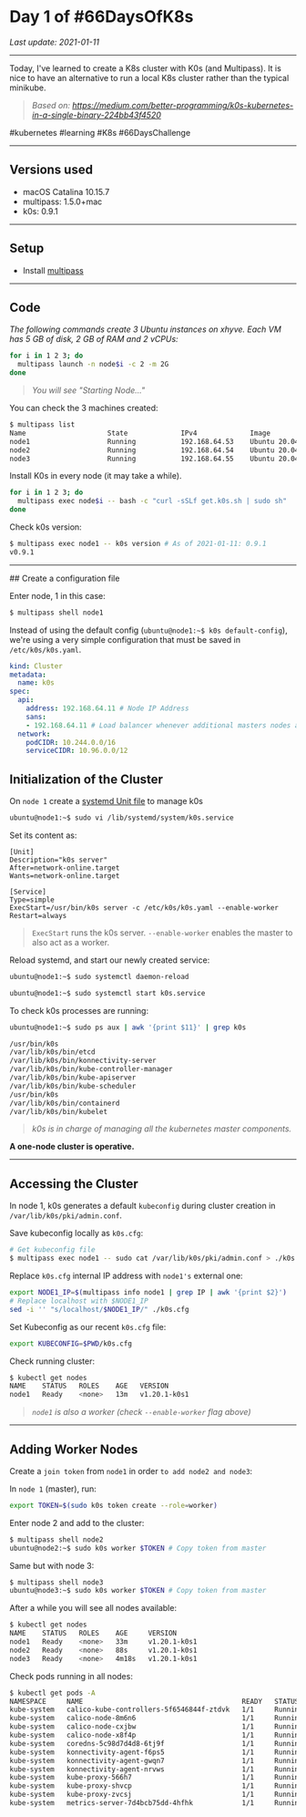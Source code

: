 # Day 1 of #66DaysOfK8s

_Last update: 2021-01-11_

---

Today, I've learned to create a K8s cluster with K0s (and Multipass). It is nice to have an alternative to run a local K8s cluster rather than the typical minikube.

> _Based on: https://medium.com/better-programming/k0s-kubernetes-in-a-single-binary-224bb43f4520_

#kubernetes #learning #K8s #66DaysChallenge

---

## Versions used

* macOS Catalina 10.15.7
* multipass: 1.5.0+mac
* k0s: 0.9.1

---

## Setup

* Install [multipass](https://multipass.run/)

---

## Code

_The following commands create 3 Ubuntu instances on xhyve. Each VM has 5 GB of disk, 2 GB of RAM and 2 vCPUs:_

```bash
for i in 1 2 3; do 
  multipass launch -n node$i -c 2 -m 2G
done
```

> _You will see "Starting Node..."_

You can check the 3 machines created:

```bash
$ multipass list
Name                    State             IPv4             Image
node1                   Running           192.168.64.53    Ubuntu 20.04 LTS
node2                   Running           192.168.64.54    Ubuntu 20.04 LTS
node3                   Running           192.168.64.55    Ubuntu 20.04 LTS
```

Install K0s in every node (it may take a while).

```bash
for i in 1 2 3; do 
  multipass exec node$i -- bash -c "curl -sSLf get.k0s.sh | sudo sh"
done
```

Check k0s version:

```bash
$ multipass exec node1 -- k0s version # As of 2021-01-11: 0.9.1
v0.9.1
```

---

## Create a configuration file

Enter node, 1 in this case:

```bash
$ multipass shell node1
```

Instead of using the default config (```ubuntu@node1:~$ k0s default-config```), we're using a very simple configuration that must be saved in ```/etc/k0s/k0s.yaml```.

```yaml
kind: Cluster
metadata:
  name: k0s
spec:
  api:
    address: 192.168.64.11 # Node IP Address
    sans:
    - 192.168.64.11 # Load balancer whenever additional masters nodes are behind it
  network:
    podCIDR: 10.244.0.0/16
    serviceCIDR: 10.96.0.0/12
```

## Initialization of the Cluster

On ```node 1``` create a [systemd Unit file](https://www.digitalocean.com/community/tutorials/understanding-systemd-units-and-unit-files) to manage k0s

```bash
ubuntu@node1:~$ sudo vi /lib/systemd/system/k0s.service
````

Set its content as:

```
[Unit]
Description="k0s server"
After=network-online.target
Wants=network-online.target
 
[Service]
Type=simple
ExecStart=/usr/bin/k0s server -c /etc/k0s/k0s.yaml --enable-worker
Restart=always
```

> ```ExecStart``` runs the k0s server. ```--enable-worker``` enables the master to also act as a worker.

Reload systemd, and start our newly created service:

```bash
ubuntu@node1:~$ sudo systemctl daemon-reload

ubuntu@node1:~$ sudo systemctl start k0s.service
```

To check k0s processes are running:

```bash
ubuntu@node1:~$ sudo ps aux | awk '{print $11}' | grep k0s
```

```bash
/usr/bin/k0s
/var/lib/k0s/bin/etcd
/var/lib/k0s/bin/konnectivity-server
/var/lib/k0s/bin/kube-controller-manager
/var/lib/k0s/bin/kube-apiserver
/var/lib/k0s/bin/kube-scheduler
/usr/bin/k0s
/var/lib/k0s/bin/containerd
/var/lib/k0s/bin/kubelet
```

> _k0s is in charge of managing all the kubernetes master components._

**A one-node cluster is operative.**

---

## Accessing the Cluster

In node 1, k0s generates a default ```kubeconfig``` during cluster creation in ```/var/lib/k0s/pki/admin.conf```.

Save kubeconfig locally as ```k0s.cfg```:

```bash
# Get kubeconfig file
$ multipass exec node1 -- sudo cat /var/lib/k0s/pki/admin.conf > ./k0s.cfg
```

Replace ```k0s.cfg``` internal IP address with ```node1's``` external one:

```bash
export NODE1_IP=$(multipass info node1 | grep IP | awk '{print $2}')
# Replace localhost with $NODE1_IP
sed -i '' "s/localhost/$NODE1_IP/" ./k0s.cfg
```

Set Kubeconfig as our recent ```k0s.cfg``` file:

```bash
export KUBECONFIG=$PWD/k0s.cfg
```

Check running cluster:

```bash
$ kubectl get nodes
NAME    STATUS   ROLES    AGE   VERSION
node1   Ready    <none>   13m   v1.20.1-k0s1
```

> _```node1``` is also a worker (check ```--enable-worker``` flag above)_

---

## Adding Worker Nodes

Create a ```join token``` from ```node1``` in order ```to add node2 and node3```:

In ```node 1``` (master), run:

```bash
export TOKEN=$(sudo k0s token create --role=worker)
```

Enter node 2 and add to the cluster:

```bash
$ multipass shell node2
ubuntu@node2:~$ sudo k0s worker $TOKEN # Copy token from master
```

Same but with node 3:

```bash
$ multipass shell node3
ubuntu@node3:~$ sudo k0s worker $TOKEN # Copy token from master
```

After a while you will see all nodes available:

```bash
$ kubectl get nodes
NAME    STATUS   ROLES    AGE     VERSION
node1   Ready    <none>   33m     v1.20.1-k0s1
node2   Ready    <none>   88s     v1.20.1-k0s1
node3   Ready    <none>   4m18s   v1.20.1-k0s1
```

Check pods running in all nodes:

```bash
$ kubectl get pods -A
NAMESPACE     NAME                                       READY   STATUS    RESTARTS   AGE
kube-system   calico-kube-controllers-5f6546844f-ztdvk   1/1     Running   0          34m
kube-system   calico-node-8m6n6                          1/1     Running   0          34m
kube-system   calico-node-cxjbw                          1/1     Running   0          4m54s
kube-system   calico-node-x8f4p                          1/1     Running   0          2m4s
kube-system   coredns-5c98d7d4d8-6tj9f                   1/1     Running   0          34m
kube-system   konnectivity-agent-f6ps5                   1/1     Running   0          33m
kube-system   konnectivity-agent-gwqn7                   1/1     Running   0          83s
kube-system   konnectivity-agent-nrvws                   1/1     Running   0          4m23s
kube-system   kube-proxy-566h7                           1/1     Running   0          34m
kube-system   kube-proxy-shvcp                           1/1     Running   0          2m4s
kube-system   kube-proxy-zvcsj                           1/1     Running   0          4m54s
kube-system   metrics-server-7d4bcb75dd-4hfhk            1/1     Running   0          34m
```

